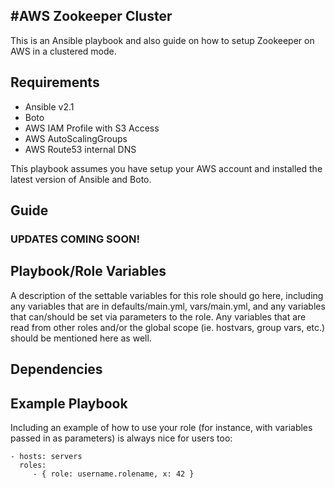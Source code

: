 #AWS Zookeeper Cluster
------------

This is an Ansible playbook and also guide on how to setup Zookeeper on AWS in a clustered mode.

Requirements
------------
* Ansible v2.1
* Boto
* AWS IAM Profile with S3 Access
* AWS AutoScalingGroups
* AWS Route53 internal DNS

This playbook assumes you have setup your AWS account and installed the latest version of Ansible and Boto.

Guide
--------------

### UPDATES COMING SOON!

Playbook/Role Variables
--------------

A description of the settable variables for this role should go here, including any variables that are in defaults/main.yml, vars/main.yml, and any variables that can/should be set via parameters to the role. Any variables that are read from other roles and/or the global scope (ie. hostvars, group vars, etc.) should be mentioned here as well.

Dependencies
------------

Example Playbook
----------------

Including an example of how to use your role (for instance, with variables passed in as parameters) is always nice for users too:

    - hosts: servers
      roles:
         - { role: username.rolename, x: 42 }
